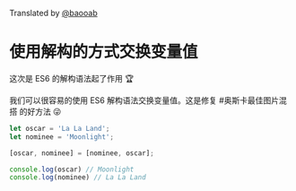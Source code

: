 Translated by [@baooab](https://github.com/baooab)

# 使用解构的方式交换变量值

这次是 ES6 的解构语法起了作用 🏆

我们可以很容易的使用 ES6 解构语法交换变量值。这是修复 #奥斯卡最佳图片混搭 的好方法 😜

```javascript
let oscar = 'La La Land';
let nominee = 'Moonlight';

[oscar, nominee] = [nominee, oscar];

console.log(oscar) // Moonlight
console.log(nominee) // La La Land
```
